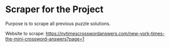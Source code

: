 # Scraper for the Project

Purpose is to scrape all previous puzzle solutions.

Website to scrape: https://nytimescrosswordanswers.com/new-york-times-the-mini-crossword-answers?page=1

